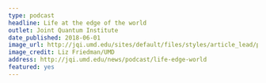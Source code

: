 ```yaml
---
type: podcast
headline: Life at the edge of the world
outlet: Joint Quantum Institute
date_published: 2018-06-01
image_url: http://jqi.umd.edu/sites/default/files/styles/article_lead/public/images/trencher_gallery.jpg?itok=rDzmDG0y
image_credit: Liz Friedman/UMD
address: http://jqi.umd.edu/news/podcast/life-edge-world
featured: yes
---
```

